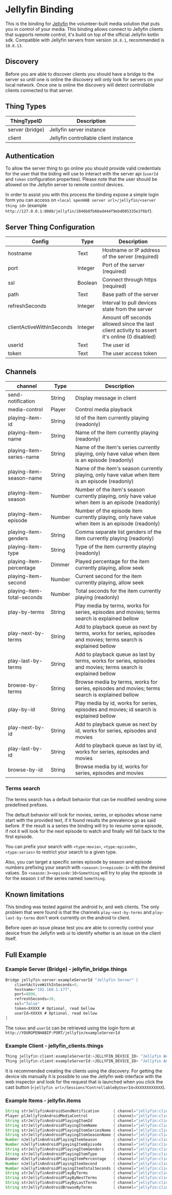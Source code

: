 # Jellyfin Binding

This is the binding for [Jellyfin](https://jellyfin.org) the volunteer-built media solution that puts you in control of your media.
This binding allows connect to Jellyfin clients that supports remote control, it's build on top of the official Jellyfin kotlin sdk.
Compatible with Jellyfin servers from version `10.8.1`, recommended is `10.8.13`.

## Discovery

Before you are able to discover clients you should have a bridge to the server so until one is online the discovery will only look for servers on your local network. Once one is online the discovery will detect controllable clients connected to that server.

## Thing Types

| ThingTypeID     | Description                           |
|-----------------|---------------------------------------|
| server (bridge) | Jellyfin server instance              |
| client          | Jellyfin controllable client instance |

## Authentication

To allow the server thing to go online you should provide valid credentials for the user that the biding will use to interact with the server api (`userId` and `token` configuration properties).
Please note that the user should be allowed on the Jellyfin server to remote control devices.

In order to assist you with this process the binding expose a simple login form you can access on `<local openHAB server url>/jellyfin/<server thing id>` (example `http://127.0.0.1:8080/jellyfin/2846b8fb60ad444f9ebd085335e3f6bf`).

## Server Thing Configuration

| Config                    | Type    | Description                                                                                  |
|---------------------------|---------|----------------------------------------------------------------------------------------------|
| hostname                  | Text    | Hostname or IP address of the server (required)                                              |
| port                      | Integer | Port of the server (required)                                                                |
| ssl                       | Boolean | Connect through https (required)                                                             |
| path                      | Text    | Base path of the server                                                                      |
| refreshSeconds            | Integer | Interval to pull devices state from the server                                               |
| clientActiveWithInSeconds | Integer | Amount off seconds allowed since the last client activity to assert it's online (0 disabled) |
| userId                    | Text    | The user id                                                                                  |
| token                     | Text    | The user access token                                                                        |

## Channels

| channel                    | Type   | Description                                                                                                     |
|----------------------------|--------|-----------------------------------------------------------------------------------------------------------------|
| send-notification          | String | Display message in client                                                                                       |
| media-control              | Player | Control media playback                                                                                          |
| playing-item-id            | String | Id of the item currently playing (readonly)                                                                     |
| playing-item-name          | String | Name of the item currently playing (readonly)                                                                   |
| playing-item-series-name   | String | Name of the item's series currently playing, only have value when item is an episode (readonly)                 |
| playing-item-season-name   | String | Name of the item's season currently playing, only have value when item is an episode (readonly)                 |
| playing-item-season        | Number | Number of the item's season currently playing, only have value when item is an episode (readonly)               |
| playing-item-episode       | Number | Number of the episode item currently playing, only have value when item is an episode (readonly)                |
| playing-item-genders       | String | Comma separate list genders of the item currently playing (readonly)                                            |
| playing-item-type          | String | Type of the item currently playing (readonly)                                                                   |
| playing-item-percentage    | Dimmer | Played percentage for the item currently playing, allow seek                                                    |
| playing-item-second        | Number | Current second for the item currently playing, allow seek                                                       |
| playing-item-total-seconds | Number | Total seconds for the item currently playing (readonly)                                                         |
| play-by-terms              | String | Play media by terms, works for series, episodes and movies; terms search is explained bellow                    |
| play-next-by-terms         | String | Add to playback queue as next by terms, works for series, episodes and movies; terms search is explained bellow |
| play-last-by-terms         | String | Add to playback queue as last by terms, works for series, episodes and movies; terms search is explained bellow |
| browse-by-terms            | String | Browse media by terms, works for series, episodes and movies; terms search is explained bellow                  |
| play-by-id                 | String | Play media by id, works for series, episodes and movies; id search is explained bellow                          |
| play-next-by-id            | String | Add to playback queue as next by id, works for series, episodes and movies                                      |
| play-last-by-id            | String | Add to playback queue as last by id, works for series, episodes and movies                                      |
| browse-by-id               | String | Browse media by id, works for series, episodes and movies                                                       |

### Terms search

The terms search has a default behavior that can be modified sending some predefined prefixes.

The default behavior will look for movies, series, or episodes whose name start with the provided text, if it found results the prevalence go as said before.
If the result is a series the binding will try to resume some episode, if not it will look for the next episode to watch and finally will fall back to the first episode.

You can prefix your search with `<type:movie>`, `<type:episode>`, `<type:series>` to restrict your search to a given type.

Also, you can target a specific series episode by season and episode numbers prefixing your search with `<season:1><episode:1>` with the desired values. So `<season:3><episode:10>Something` will try to play the episode `10` for the season `3` of the series named `Something`.

## Known limitations

This binding was tested against the android tv, and web clients.
The only problem that were found is that the channels `play-next-by-terms` and `play-last-by-terms` don't work currently on the android tv client.

Before open an issue please test you are able to correctly control your device from the Jellyfin web ui to identify whetter is an issue on the client itself.

## Full Example

### Example Server (Bridge) - jellyfin_bridge.things

```java
Bridge jellyfin:server:exampleServerId "Jellyfin Server" [
    clientActiveWithInSeconds=0,
    hostname="192.168.1.177",
    port=8096,
    refreshSeconds=30,
    ssl="false"
    token=XXXXX # Optional, read bellow
    userId=XXXXX # Optional, read bellow
]
```

The `token` and `userId` can be retrieved using the login form at `http://YOUROPENHABIP:PORT/jellyfin/exampleServerId`

### Example Client - jellyfin_clients.things

```java
Thing jellyfin:client:exampleServerId:<JELLYFIN_DEVICE_ID> "Jellyfin Web client"     (jellyfin:server:exampleServerId)
Thing jellyfin:client:exampleServerId:<JELLYFIN_DEVICE_ID> "Jellyfin Android client" (jellyfin:server:exampleServerId)
```

It is recommended creating the clients using the discovery. For getting the device ids manually it is possible to use the Jellyfin web interface with the web inspector and look for the request that is launched when you click the cast button (`<jellyfin url>/Sessions?ControllableByUserId=XXXXXXXXXXXX`).

### Example Items - jellyfin.items

```java
String strJellyfinAndroidSendNotification      { channel="jellyfin:client:exampleServerId:<JELLYFIN_DEVICE_ID>:send-notification " }
Player plJellyfinAndroidMediaControl           { channel="jellyfin:client:exampleServerId:<JELLYFIN_DEVICE_ID>:media-control" }
String strJellyfinAndroidPlayingItemId         { channel="jellyfin:client:exampleServerId:<JELLYFIN_DEVICE_ID>:playing-item-id" }
String strJellyfinAndroidPlayingItemName       { channel="jellyfin:client:exampleServerId:<JELLYFIN_DEVICE_ID>:playing-item-name" }
String strJellyfinAndroidPlayingItemSeriesName { channel="jellyfin:client:exampleServerId:<JELLYFIN_DEVICE_ID>:playing-item-series-name" }
String strJellyfinAndroidPlayingItemSeasonName { channel="jellyfin:client:exampleServerId:<JELLYFIN_DEVICE_ID>:playing-item-season-name" }
Number nJellyfinAndroidPlayingItemSeason       { channel="jellyfin:client:exampleServerId:<JELLYFIN_DEVICE_ID>:playing-item-season" }
Number nJellyfinAndroidPlpayingItemEpisode     { channel="jellyfin:client:exampleServerId:<JELLYFIN_DEVICE_ID>:playing-item-episode" }
String strJellyfinAndroidPlayingItemGenders    { channel="jellyfin:client:exampleServerId:<JELLYFIN_DEVICE_ID>:playing-item-genders" }
String strJellyfinAndroidPlayingItemType       { channel="jellyfin:client:exampleServerId:<JELLYFIN_DEVICE_ID>:playing-item-type" }
Dimmer dJellyfinAndroidPlayingItemPercentage   { channel="jellyfin:client:exampleServerId:<JELLYFIN_DEVICE_ID>:playing-item-percentage" }
Number nJellyfinAndroidPlayingItemSecond       { channel="jellyfin:client:exampleServerId:<JELLYFIN_DEVICE_ID>:playing-item-second" }
Number nJellyfinAndroidPlayingItemTotalSeconds { channel="jellyfin:client:exampleServerId:<JELLYFIN_DEVICE_ID>:playing-item-total-seconds" }
String strJellyfinAndroidPlayByTerms           { channel="jellyfin:client:exampleServerId:<JELLYFIN_DEVICE_ID>:play-by-terms" }
String strJellyfinAndroidPlayByNextTerms       { channel="jellyfin:client:exampleServerId:<JELLYFIN_DEVICE_ID>:play-next-by-terms" }
String strJellyfinAndroidPlayByLastTerms       { channel="jellyfin:client:exampleServerId:<JELLYFIN_DEVICE_ID>:play-last-by-terms" }
String strJellyfinAndroidBrowseByTerms         { channel="jellyfin:client:exampleServerId:<JELLYFIN_DEVICE_ID>:browse-by-terms" }
```
